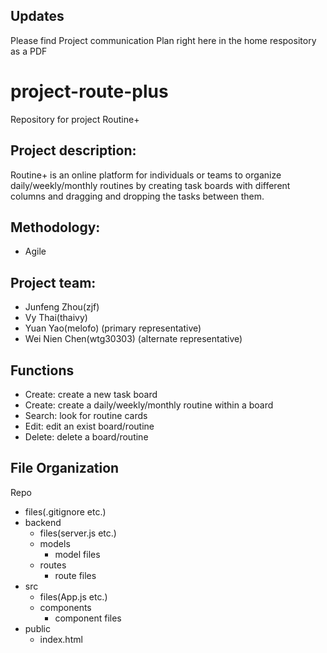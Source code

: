 ## Updates
Please find Project communication Plan right here in the home respository as a PDF

# project-route-plus
Repository for project Routine+

## Project description:
Routine+ is an online platform for individuals or teams to organize daily/weekly/monthly routines by creating task boards with different columns and dragging and dropping the tasks between them.

## Methodology: 
* Agile

## Project team:
* Junfeng Zhou(zjf)
* Vy Thai(thaivy) 
* Yuan Yao(melofo) (primary representative)
* Wei Nien Chen(wtg30303) (alternate  representative)

## Functions
* Create: create a new task board
* Create: create a daily/weekly/monthly routine within a board
* Search: look for routine cards
* Edit: edit an exist board/routine
* Delete: delete a board/routine

## File Organization
Repo  
* files(.gitignore etc.)     
* backend  
  * files(server.js etc.)  
  * models  
    * model files  
  * routes  
    * route files  
* src  
  * files(App.js etc.)  
  * components  
    * component files  
* public  
  * index.html  
